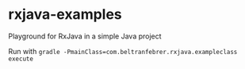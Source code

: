 # rxjava-examples
Playground for RxJava in a simple Java project

Run with `gradle -PmainClass=com.beltranfebrer.rxjava.exampleclass execute`
